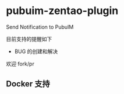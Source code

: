 # pubuim-zentao-plugin
Send Notification to PubuIM

目前支持的提醒如下

- BUG 的创建和解决

欢迎 fork/pr

## Docker 支持

